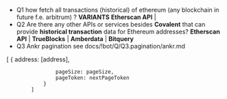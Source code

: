- Q1 how fetch all transactions (historical) of ethereum (any blockchain in future f.e. arbitrum) ?
  **VARIANTS**
  **Etherscan API** | 
- Q2 Are there any other APIs or services besides **Covalent** that can provide **historical transaction** data for Ethereum addresses?
  **Etherscan API** | **TrueBlocks** | **Amberdata** | **Bitquery**
- Q3 Ankr pagination see docs/!bot/Q/Q3.pagination/ankr.md






[
{
address: [address],

                    pageSize: pageSize,
                    pageToken: nextPageToken 
                }
            ]